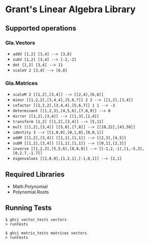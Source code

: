 # Grant's Linear Algebra Library

## Supported operations
### Gla.Vectors
- `addV [1,2] [3,4] --> [3,6]`
- `subV [1,2] [3,4] --> [-2,-2]`
- `dot [1,2] [3,4] --> 11`
- `scaleV 2 [3,4] --> [6,8]`

### Gla.Matrices
- `scaleM 2 [[1,2],[3,4]] --> [[2,4],[6,8]]`
- `minor [[1,2,2],[3,4,4],[5,6,7]] 2 2 --> [[1,2],[3,4]]`
- `cofactor [[1,2,2],[3,4,4],[5,6,7]] 1 1 --> -3`
- `determinant [[1,2,3],[4,5,6],[7,8,9]] --> 0`
- `mirror [[1,2],[3,4]] --> [[1,3],[2,4]]`
- `transform [1,2] [[1,2],[3,4]] --> [5,11]`
- `mult [[1,2],[3,4]] [[5,6],[7,8]] --> [[19,22],[43,50]]`
- `identity 3 --> [[1,0,0],[0,1,0],[0,0,1]]`
- `addM [[1,2],[3,4]] [[1,1],[1,1]] --> [[2,3],[4,5]]`
- `subM [[1,2],[3,4]] [[1,1],[1,1]] --> [[0,1],[2,3]]`
- `inverse [[1,2,3],[5,5,6],[8,8,9]] --> [[-1,2,-1],[1,-5,3],[0,2.7,-1.7]]`
- `eigenvalues [[2,0,0],[1,2,1],[-1,0,1]] --> [2,1]`

## Required Libraries
- Math.Polynomial
- Polynomial.Roots

## Running Tests
```
$ ghci vector_tests vectors
> runTests

$ ghci matrix_tests matrices vectors
> runTests
```
